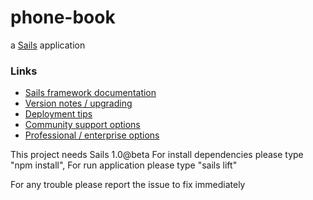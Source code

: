 # phone-book

a [Sails](https://sailsjs.com) application


### Links

+ [Sails framework documentation](https://sailsjs.com/documentation)
+ [Version notes / upgrading](https://sailsjs.com/documentation/upgrading)
+ [Deployment tips](https://sailsjs.com/documentation/concepts/deployment)
+ [Community support options](https://sailsjs.com/support)
+ [Professional / enterprise options](https://sailsjs.com/studio)

This project needs Sails 1.0@beta
For install dependencies please type "npm install",
For run application please type "sails lift"

For any trouble please report the issue to fix immediately


